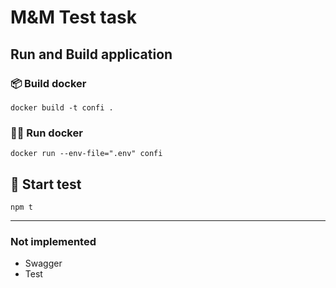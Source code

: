 # M&M Test task

## Run and Build application

### 📦 Build docker

`docker build -t confi .`

### 🏃‍♂️ Run docker

`docker run --env-file=".env" confi`

## 🧪 Start test

`npm t`

---

### Not implemented
- Swagger
- Test
